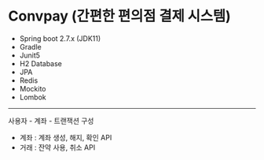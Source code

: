 # Convpay (간편한 편의점 결제 시스템)

- Spring boot 2.7.x (JDK11)
- Gradle
- Junit5
- H2 Database
- JPA
- Redis
- Mockito
- Lombok

------

사용자 - 계좌 - 트랜잭션 구성
- 계좌 : 계좌 생성, 해지, 확인 API
- 거래 : 잔약 사용, 취소 API
